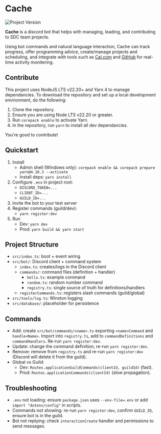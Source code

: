 # Cache

![Project Version](https://img.shields.io/badge/dynamic/json?url=https%3A%2F%2Fgithub.com%2FSDC-Fall-2025%2Fsdc-project-team13%2Fraw%2Fmain%2Fpackage.json&query=%24.version&prefix=v&style=flat-square&label=Version)

**Cache** is a discord bot that helps with managing, leading, and contributing to SDC team projects.

Using bot commands and natural language interaction, Cache can track progress, offer programming advice, create/manage projects and scheduling, and integrate with tools such as [Cal.com](https://cal.com) and [GitHub](https://github.com) for real-time activity monitering.

## Contribute

This project uses NodeJS LTS v22.20+ and Yarn 4 to manage dependancies. To download the repository and set up a local development environment, do the following:

1. Clone the repository.
2. Ensure you are using Node LTS v22.20 or greater.
3. Run `corepack enable` to activate Yarn.
4. In the repository, run `yarn` to install all dev dependancies.

You're good to contribute!

## Quickstart

1. Install
   - Admin shell (Windows only): `corepack enable && corepack prepare yarn@4.10.3 --activate`
   - Install deps: `yarn install`
2. Configure `.env` in project root:
   - `DISCORD_TOKEN=...`
   - `CLIENT_ID=...`
   - `GUILD_ID=...`
3. Invite the bot to your test server
4. Register commands (guild/dev):
   - `yarn register:dev`
5. Run
   - Dev: `yarn dev`
   - Prod: `yarn build && yarn start`

## Project Structure
- `src/index.ts`: boot + event wiring
- `src/bot/`: Discord client + command system
  - `index.ts`: creates/logs in the Discord client
  - `commands/`: command files (definition + handler)
    - `hello.ts`: example command
    - `random.ts`: random number command
    - `registry.ts`: single source of truth for definitions/handlers
  - `registerCommands.ts`: registers slash commands (guild/global)
- `src/tools/log.ts`: Winston logging
- `src/database/`: placeholder for persistence

## Commands
- Add: create `src/bot/commands/<name>.ts` exporting `<name>Command` and `handle<Name>`. Import into `registry.ts`, add to `commandDefinitions` and `commandHandlers`. Re-run `yarn register:dev`.
- Update: change the command definition; re-run `yarn register:dev`.
- Remove: remove from `registry.ts` and re-run `yarn register:dev` (Discord will delete it from the guild).
- Global vs Guild:
  - Dev: `Routes.applicationGuildCommands(clientId, guildId)` (fast).
  - Prod: `Routes.applicationCommands(clientId)` (slow propagation).

## Troubleshooting
- `.env` not loading: ensure `package.json` uses `--env-file=.env` or add `import "dotenv/config"` in scripts.
- Commands not showing: re-run `yarn register:dev`, confirm `GUILD_ID`, ensure bot is in the guild.
- Bot not replying: check `interactionCreate` handler and permissions to send messages.